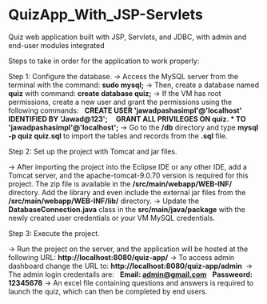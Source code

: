 # QuizApp_With_JSP-Servlets
Quiz web application built with JSP, Servlets, and JDBC, with admin and end-user modules integrated

Steps to take in order for the application to work properly:

Step 1: Configure the database.
-> Access the MySQL server from the terminal with the command: **sudo mysql;**
-> Then, create a database named **quiz** with command: **create database quiz;**
-> If the VM has root permissions, create a new user and grant the permissions using the following commands:
  **CREATE USER 'jawadpashasimpl'@'localhost' IDENTIFIED BY 'Jawad@123';
    GRANT ALL PRIVILEGES ON quiz. * TO 'jawadpashasimpl'@'localhost';**
-> Go to the **/db** directory and type **mysql -p quiz quiz.sql** to import the tables and records from the **.sql** file.

Step 2: Set up the project with Tomcat and jar files.

-> After importing the project into the Eclipse IDE or any other IDE, add a Tomcat server, and the apache-tomcat-9.0.70 version is required for this project. The zip file is available in the **/src/main/webapp/WEB-INF/** directory. Add the library and even include the external jar files from the **/src/main/webapp/WEB-INF/lib/** directory.
-> Update the **DatabaseConnection.java** class in the **src/main/java/package** with the newly created user credentials or your VM MySQL credentials.

Step 3: Execute the project.

-> Run the project on the server, and the application will be hosted at the following URL: **http://localhost:8080/quiz-app/**
-> To access admin dashboard change the URL to: **http://localhost:8080/quiz-app/admin** 
-> The admin login credentails are:
  **Email: admin@gmail.com**
  **Passweord: 12345678**
-> An excel file containing questions and answers is required to launch the quiz, which can then be completed by end users. 
